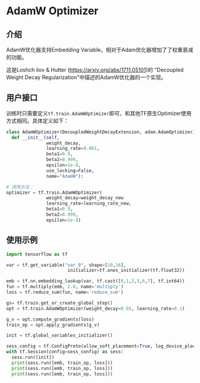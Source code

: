 # AdamW Optimizer
## 介绍
AdamW优化器支持Embedding Variable，相对于Adam优化器增加了了权重衰减的功能。

这是Loshch ilov & Hutter (https://arxiv.org/abs/1711.05101)的 "Decoupled Weight Decay Regularization"中描述的AdamW优化器的一个实现。


## 用户接口
训练时只需要定义`tf.train.AdamWOptimizer`即可，和其他TF原生Optimizer使用方式相同。具体定义如下：
```python
class AdamWOptimizer(DecoupledWeightDecayExtension, adam.AdamOptimizer):
  def __init__(self,
               weight_decay,
               learning_rate=0.001,
               beta1=0.9,
               beta2=0.999,
               epsilon=1e-8,
               use_locking=False,
               name="AdamW"):

# 调用方法：
optimizer = tf.train.AdamWOptimizer(
               weight_decay=weight_decay_new
               learning_rate=learning_rate_new,
               beta1=0.9,
               beta2=0.999,
               epsilon=1e-8)
```
## 使用示例
```python
import tensorflow as tf

var = tf.get_variable("var_0", shape=[10,16],
                       initializer=tf.ones_initializer(tf.float32))

emb = tf.nn.embedding_lookup(var, tf.cast([0,1,2,5,6,7], tf.int64))
fun = tf.multiply(emb, 2.0, name='multiply')
loss = tf.reduce_sum(fun, name='reduce_sum')

gs= tf.train.get_or_create_global_step()
opt = tf.train.AdamWOptimizer(weight_decay=0.01, learning_rate=0.1)

g_v = opt.compute_gradients(loss)
train_op = opt.apply_gradients(g_v)

init = tf.global_variables_initializer()

sess_config = tf.ConfigProto(allow_soft_placement=True, log_device_placement=False)
with tf.Session(config=sess_config) as sess:
  sess.run([init])
  print(sess.run([emb, train_op, loss]))
  print(sess.run([emb, train_op, loss]))
  print(sess.run([emb, train_op, loss]))
```

